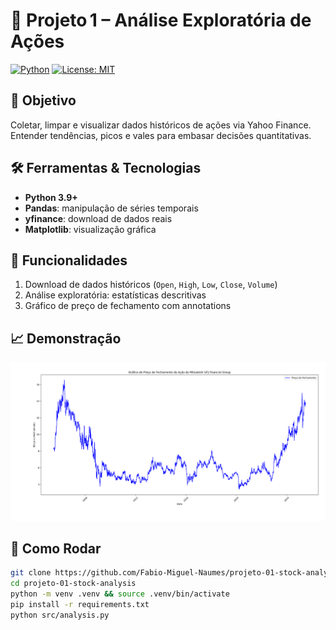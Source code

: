 # 🚀 Projeto 1 – Análise Exploratória de Ações

[![Python](https://img.shields.io/badge/python-3.9+-blue)](https://www.python.org/) [![License: MIT](https://img.shields.io/badge/License-MIT-green)](LICENSE)

## 🎯 Objetivo
Coletar, limpar e visualizar dados históricos de ações via Yahoo Finance. Entender tendências, picos e vales para embasar decisões quantitativas.

## 🛠️ Ferramentas & Tecnologias
- **Python 3.9+**  
- **Pandas**: manipulação de séries temporais  
- **yfinance**: download de dados reais  
- **Matplotlib**: visualização gráfica

## 🚀 Funcionalidades
1. Download de dados históricos (`Open`, `High`, `Low`, `Close`, `Volume`)  
2. Análise exploratória: estatísticas descritivas  
3. Gráfico de preço de fechamento com annotations

## 📈 Demonstração

![performance_plot](Gráfico-Preço-Fechamento-MUFG-Diario.png)

## 📝 Como Rodar
```bash
git clone https://github.com/Fabio-Miguel-Naumes/projeto-01-stock-analysis.git
cd projeto-01-stock-analysis
python -m venv .venv && source .venv/bin/activate
pip install -r requirements.txt
python src/analysis.py


